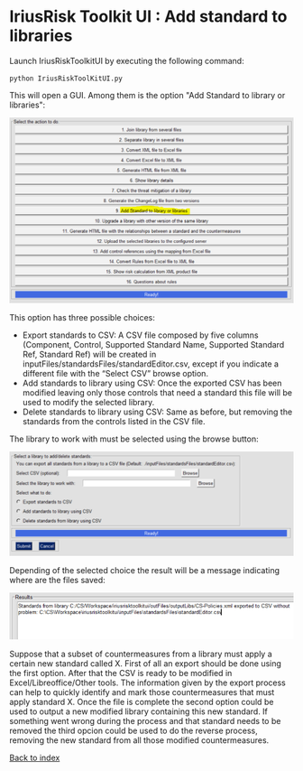 IriusRisk Toolkit UI : Add standard to libraries
=======================================================================    
 
Launch IriusRiskToolkitUI by executing the following command:  
  
``` 
python IriusRiskToolKitUI.py
```

This will open a GUI. Among them is the option "Add Standard to library
or libraries":

![](attachments/1053098013/1053130788.png)

This option has three possible choices:

* Export standards to CSV: A CSV file composed by five columns (Component, Control, Supported Standard Name, Supported Standard Ref, Standard Ref) will be created in inputFiles/standardsFiles/standardEditor.csv, except if you indicate a different file with the “Select CSV” browse option.
* Add standards to library using CSV: Once the exported CSV has been modified leaving only those controls that need a standard this file will be used to modify the selected library.
* Delete standards to library using CSV: Same as before, but removing the standards from the controls listed in the CSV file.

The library to work with must be selected using the browse button:

![](attachments/1053098013/2d1bc4dd-600c-4ab0-b420-89549737d00b.png)

Depending of the selected choice the result will be a message indicating where are the files saved:

![](attachments/1053098013/9daaaa95-b024-4468-afcd-69516405597c.png)

Suppose that a subset of countermeasures from a library must apply a certain new standard called X. First of all an export should be done using the first option. After that the CSV is ready to be modified in Excel/Libreoffice/Other tools. The information given by the export process can help to quickly identify and mark those countermeasures that must apply standard X. Once the file is complete the second option could be used to output a new modified library containing this new standard. If something went wrong during the process and that standard needs to be removed the third opcion could be used to do the reverse process, removing the new standard from all those modified countermeasures.

[Back to index](Readme.md)